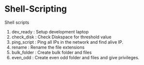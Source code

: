 # Shell-Scripting
Shell scripts
1. dev_ready : Setup development laptop
2. check_disk : Check Diskspace for threshold value
3. ping_script : Ping all IPs in the network and find alive IP.
4. rename : Rename the file extensions
5. bulk_folder : Create bulk folder and files
6. even_odd : Create even odd folder and files and give privileges.
